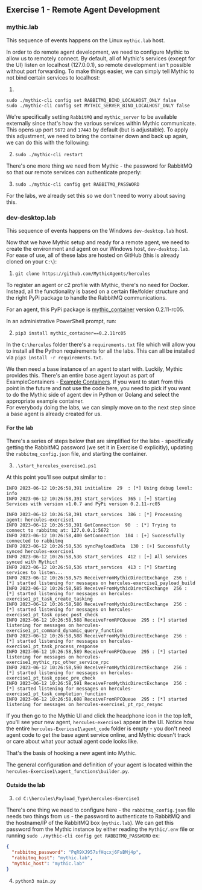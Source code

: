 ## Exercise 1 - Remote Agent Development

### mythic.lab
This sequence of events happens on the Linux `mythic.lab` host.

In order to do remote agent development, we need to configure Mythic to allow us to remotely connect. By default, all of Mythic's services (except for the UI) listen on localhost (127.0.0.1), so remote development isn't possible without port forwarding. To make things easier, we can simply tell Mythic to not bind certain services to localhost:

1. 
```
sudo ./mythic-cli config set RABBITMQ_BIND_LOCALHOST_ONLY false
sudo ./mythic-cli config set MYTHIC_SERVER_BIND_LOCALHOST_ONLY false
```

We're specifically setting `RabbitMQ` and `mythic_server` to be available externally since that's how the various services within Mythic communicate. This opens up port `5672` and `17443` by default (but is adjustable). To apply this adjustment, we need to bring the container down and back up again, we can do this with the following:

2. `sudo ./mythic-cli restart`

There's one more thing we need from Mythic - the password for RabbitMQ so that our remote services can authenticate properly:

3. `sudo ./mythic-cli config get RABBITMQ_PASSWORD`

For the labs, we already set this so we don't need to worry about saving this.

### dev-desktop.lab
This sequence of events happens on the Windows `dev-desktop.lab` host.

Now that we have Mythic setup and ready for a remote agent, we need to create the environment and agent on our Windows host, `dev-desktop.lab`. For ease of use, all of these labs are hosted on GitHub (this is already cloned on your `C:\`):

1. `git clone https://github.com/MythicAgents/hercules`


To register an agent or c2 profile with Mythic, there's no need for Docker. Instead, all the functionality is based on a certain file/folder structure and the right PyPi package to handle the RabbitMQ communications.

For an agent, this PyPi package is [mythic_container](https://pypi.org/project/mythic-container/) version 0.2.11-rc05.

In an administrative PowerShell prompt, run:

2. `pip3 install mythic_container==0.2.11rc05`

In the `C:\hercules` folder there's a `requirements.txt` file which will allow you to install all the Python requirements for all the labs. This can all be installed via `pip3 install -r requirements.txt`. 

We then need a base instance of an agent to start with. Luckily, Mythic provides this. There's an entire base agent layout as part of ExampleContainers - [Example Containers](https://github.com/MythicMeta/ExampleContainers/tree/main/Payload_Type). 
If you want to start from this point in the future and not use the code here, you need to pick if you want to do the Mythic side of agent dev in Python or Golang and select the appropriate example container.  
For everybody doing the labs, we can simply move on to the next step since a base agent is already created for us.

#### For the lab

There's a series of steps below that are simplified for the labs - specifically getting the RabbitMQ password (we set it in Exercise 0 explicitly), updating the `rabbitmq_config.json` file, and starting the container.

3. `.\start_hercules_exercise1.ps1`

At this point you'll see output similar to :

```
INFO 2023-06-12 10:26:58,391 initialize  29  : [*] Using debug level: info
INFO 2023-06-12 10:26:58,391 start_services  365 : [+] Starting Services with version v1.0.7 and PyPi version 0.2.11-rc05

INFO 2023-06-12 10:26:58,391 start_services  386 : [*] Processing agent: hercules-exercise1
INFO 2023-06-12 10:26:58,391 GetConnection  90  : [*] Trying to connect to rabbitmq at: 127.0.0.1:5672
INFO 2023-06-12 10:26:58,400 GetConnection  104 : [+] Successfully connected to rabbitmq
INFO 2023-06-12 10:26:58,536 syncPayloadData  130 : [+] Successfully synced hercules-exercise1
INFO 2023-06-12 10:26:58,536 start_services  412 : [+] All services synced with Mythic!
INFO 2023-06-12 10:26:58,536 start_services  413 : [*] Starting services to listen...
INFO 2023-06-12 10:26:58,575 ReceiveFromMythicDirectExchange  256 : [*] started listening for messages on hercules-exercise1_payload_build
INFO 2023-06-12 10:26:58,585 ReceiveFromMythicDirectExchange  256 : [*] started listening for messages on hercules-exercise1_pt_task_create_tasking
INFO 2023-06-12 10:26:58,586 ReceiveFromMythicDirectExchange  256 : [*] started listening for messages on hercules-exercise1_pt_task_opsec_post_check
INFO 2023-06-12 10:26:58,588 ReceiveFromRPCQueue  295 : [*] started listening for messages on hercules-exercise1_pt_command_dynamic_query_function
INFO 2023-06-12 10:26:58,588 ReceiveFromMythicDirectExchange  256 : [*] started listening for messages on hercules-exercise1_pt_task_process_response
INFO 2023-06-12 10:26:58,589 ReceiveFromRPCQueue  295 : [*] started listening for messages on hercules-exercise1_mythic_rpc_other_service_rpc
INFO 2023-06-12 10:26:58,590 ReceiveFromMythicDirectExchange  256 : [*] started listening for messages on hercules-exercise1_pt_task_opsec_pre_check
INFO 2023-06-12 10:26:58,591 ReceiveFromMythicDirectExchange  256 : [*] started listening for messages on hercules-exercise1_pt_task_completion_function
INFO 2023-06-12 10:26:58,608 ReceiveFromRPCQueue  295 : [*] started listening for messages on hercules-exercise1_pt_rpc_resync

```

If you then go to the Mythic UI and click the headphone icon in the top left, you'll see your new agent, `hercules-exercise1` appear in the UI. 
Notice how the entire `hercules-Exericse1\agent_code` folder is empty - you don't need agent code to get the base agent service online, and Mythic doesn't track or care about what your actual agent code looks like.

That's the basis of hooking a new agent into Mythic. 

The general configuration and definition of your agent is located within the `hercules-Exercise1\agent_functions\builder.py`.

#### Outside the lab

3. `cd C:\hercules\Payload_Type\hercules-Exercise1`

There's one thing we need to configure here - the `rabbitmq_config.json` file needs two things from us - the password to authenticate to RabbitMQ and the hostname/IP of the RabbitMQ box (`mythic.lab`). We can get this password from the Mythic instance by either reading the `Mythic/.env` file or running `sudo ./mythic-cli config get RABBITMQ_PASSWORD`
ex:
```json
{
  "rabbitmq_password": "PqR9XJ957sfHqcxj6FsBMj4p",
  "rabbitmq_host": "mythic.lab",
  "mythic_host": "mythic.lab"
}
```

4. `python3 main.py`